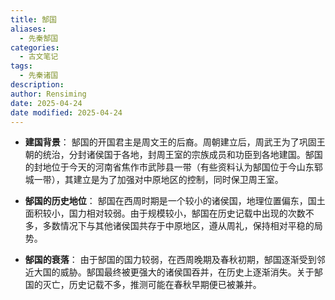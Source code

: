 ```yaml
---
title: 郜国
aliases:
  - 先秦郜国
categories:
  - 古文笔记
tags:
  - 先秦诸国
description: 
author: Rensiming
date: 2025-04-24
date modified: 2025-04-24
---
```


- **建国背景**： 郜国的开国君主是周文王的后裔。周朝建立后，周武王为了巩固王朝的统治，分封诸侯国于各地，封周王室的宗族成员和功臣到各地建国。郜国的封地位于今天的河南省焦作市武陟县一带（有些资料认为郜国位于今山东郓城一带），其建立是为了加强对中原地区的控制，同时保卫周王室。
    
- **郜国的历史地位**： 郜国在西周时期是一个较小的诸侯国，地理位置偏东，国土面积较小，国力相对较弱。由于规模较小，郜国在历史记载中出现的次数不多，多数情况下与其他诸侯国共存于中原地区，遵从周礼，保持相对平稳的局势。
    
- **郜国的衰落**： 由于郜国的国力较弱，在西周晚期及春秋初期，郜国逐渐受到邻近大国的威胁。郜国最终被更强大的诸侯国吞并，在历史上逐渐消失。关于郜国的灭亡，历史记载不多，推测可能在春秋早期便已被兼并。
